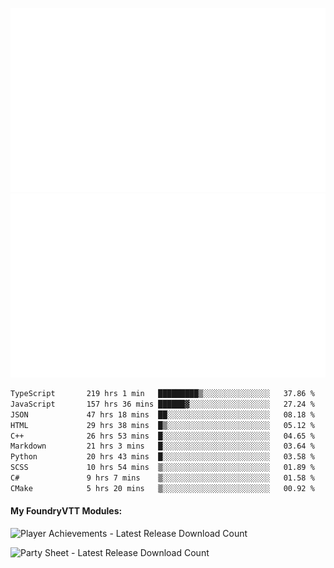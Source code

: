 
![](https://raw.githubusercontent.com/eddiedover/ghstats/master/generated/overview.svg)
![](https://raw.githubusercontent.com/eddiedover/ghstats/master/generated/languages.svg)

<!--START_SECTION:waka-->

```txt
TypeScript       219 hrs 1 min   █████████▒░░░░░░░░░░░░░░░   37.86 %
JavaScript       157 hrs 36 mins ██████▓░░░░░░░░░░░░░░░░░░   27.24 %
JSON             47 hrs 18 mins  ██░░░░░░░░░░░░░░░░░░░░░░░   08.18 %
HTML             29 hrs 38 mins  █▒░░░░░░░░░░░░░░░░░░░░░░░   05.12 %
C++              26 hrs 53 mins  █░░░░░░░░░░░░░░░░░░░░░░░░   04.65 %
Markdown         21 hrs 3 mins   █░░░░░░░░░░░░░░░░░░░░░░░░   03.64 %
Python           20 hrs 43 mins  █░░░░░░░░░░░░░░░░░░░░░░░░   03.58 %
SCSS             10 hrs 54 mins  ▒░░░░░░░░░░░░░░░░░░░░░░░░   01.89 %
C#               9 hrs 7 mins    ▒░░░░░░░░░░░░░░░░░░░░░░░░   01.58 %
CMake            5 hrs 20 mins   ▒░░░░░░░░░░░░░░░░░░░░░░░░   00.92 %
```

<!--END_SECTION:waka-->

#### My FoundryVTT Modules:

  ![Player Achievements - Latest Release Download Count](https://img.shields.io/badge/dynamic/json?label=Player%20Achievements%20-%20Downloads@latest&query=assets%5B1%5D.download_count&url=https%3A%2F%2Fapi.github.com%2Frepos%2FEddieDover%2Ffvtt-player-achievements%2Freleases%2Flatest)

  ![Party Sheet - Latest Release Download Count](https://img.shields.io/badge/dynamic/json?label=Party%20Sheet%20-%20Downloads@latest&query=assets%5B1%5D.download_count&url=https%3A%2F%2Fapi.github.com%2Frepos%2FEddieDover%2Ffvtt-party-sheet%2Freleases%2Flatest)

<a rel="me" href="https://techhub.social/@EddieDover"></a>
